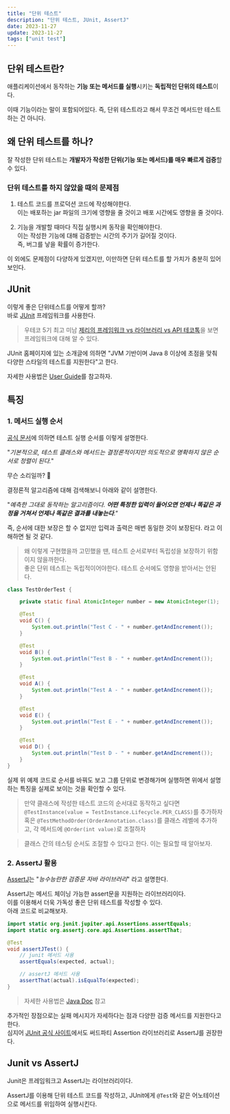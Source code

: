 ```yaml
---
title: "단위 테스트"
description: "단위 테스트, JUnit, AssertJ"
date: 2023-11-27
update: 2023-11-27
tags: ["unit test"]
---
```


## 단위 테스트란?

애플리케이션에서 동작하는 **기능 또는 메서드를 실행**시키는 **독립적인 단위의 테스트**이다.

이때 기능이라는 말이 포함되어있다. 즉, 단위 테스트라고 해서 무조건 메서드만 테스트하는 건 아니다.

## 왜 단위 테스트를 하나?

잘 작성한 단위 테스트는 **개발자가 작성한 단위(기능 또는 메서드)를 매우 빠르게 검증**할 수 있다.

### 단위 테스트를 하지 않았을 때의 문제점

1. 테스트 코드를 프로덕션 코드에 작성해야한다.<br>
   이는 배포하는 jar 파일의 크기에 영향을 줄 것이고 배포 시간에도 영향을 줄 것이다.

2. 기능을 개발할 때마다 직접 실행시켜 동작을 확인해야한다.<br>
   이는 작성한 기능에 대해 검증받는 시간의 주기가 길어질 것이다.<br>
   즉, 버그를 낳을 확률이 증가한다.

이 외에도 문제점이 다양하게 있겠지만, 이만하면 단위 테스트를 할 가치가 충분히 있어보인다.

## JUnit

이렇게 좋은 단위테스트를 어떻게 할까?<br>
바로 [JUnit](https://junit.org/junit5/) 프레임워크를 사용한다.

> 우테코 5기 최고 미남 [제리의 프레임워크 vs 라이브러리 vs API 테코톡](https://youtu.be/yKEwNVbAFC0?feature=shared)을 보면 프레임워크에 대해 알 수 있다.

JUnit 홈페이지에 있는 소개글에 의하면 "JVM 기반이며 Java 8 이상에 초점을 맞춰 다양한 스타일의 테스트를 지원한다"고 한다.

자세한 사용법은 [User Guide](https://junit.org/junit5/docs/current/user-guide/)를 참고하자.

## 특징
### 1. 메서드 실행 순서

[공식 문서](https://junit.org/junit5/docs/current/user-guide/#writing-tests-test-execution-order)에 의하면 테스트 실행 순서를 이렇게 설명한다.

"_기본적으로, 테스트 클래스와 메서드는 결정론적이지만 의도적으로 명확하지 않은 순서로 정렬이 된다._"

무슨 소리일까? 🤔

결정론적 알고리즘에 대해 검색해보니 아래와 같이 설명한다.

"_예측한 그대로 동작하는 알고리즘이다. **어떤 특정한 입력이 들어오면 언제나 똑같은 과정을 거쳐서 언제나 똑같은 결과를 내놓는다**."_

즉, 순서에 대한 보장은 할 수 없지만 입력과 출력은 매번 동일한 것이 보장된다. 라고 이해하면 될 것 같다.

> 왜 이렇게 구현했을까 고민했을 땐, 테스트 순서로부터 독립성을 보장하기 위함이지 않을까한다.<br>
> 좋은 단위 테스트는 독립적이어야한다. 테스트 순서에도 영향을 받아서는 안된다.

```java
class TestOrderTest {

    private static final AtomicInteger number = new AtomicInteger(1);

    @Test
    void C() {
        System.out.println("Test C - " + number.getAndIncrement());
    }

    @Test
    void B() {
        System.out.println("Test B - " + number.getAndIncrement());
    }

    @Test
    void A() {
        System.out.println("Test A - " + number.getAndIncrement());
    }

    @Test
    void E() {
        System.out.println("Test E - " + number.getAndIncrement());
    }

    @Test
    void D() {
        System.out.println("Test D - " + number.getAndIncrement());
    }
}
```

실제 위 예제 코드로 순서를 바꿔도 보고 그룹 단위로 변경해가며 실행하면 위에서 설명하는 특징을 실제로 보이는 것을 확인할 수 있다.

> 만약 클래스에 작성한 테스트 코드의 순서대로 동작하고 싶다면 `@TestInstance(value = TestInstance.Lifecycle.PER_CLASS)`를 추가하자<br>
> 혹은 `@TestMethodOrder(OrderAnnotation.class)`를 클래스 레벨에 추가하고, 각 메서드에 `@Order(int value)`로 조절하자

> 클래스 간의 테스팅 순서도 조절할 수 있다고 한다. 이는 필요할 때 알아보자.

### 2. AssertJ 활용

[AssertJ](http://joel-costigliola.github.io/assertj/assertj-core-quick-start.html)는 "_능수능란한 검증문 자바 라이브러리_" 라고 설명한다.


AssertJ는 메서드 체이닝 가능한 assert문을 지원하는 라이브러리이다.<br>
이를 이용해서 더욱 가독성 좋은 단위 테스트를 작성할 수 있다.<br>
아래 코드로 비교해보자.

```java
import static org.junit.jupiter.api.Assertions.assertEquals;
import static org.assertj.core.api.Assertions.assertThat;

@Test
void assertJTest() {
    // junit 메서드 사용
    assertEquals(expected, actual);

    // assertJ 메서드 사용
    assertThat(actual).isEqualTo(expected);
}
```

> 자세한 사용법은 [Java Doc](http://javadoc.io/doc/org.assertj/assertj-core) 참고

추가적인 장점으로는 실패 메시지가 자세하다는 점과 다양한 검증 메서드를 지원한다고 한다.<br>
심지어 [JUnit 공식 사이트](https://junit.org/junit5/docs/current/user-guide/#writing-tests-assertions-third-party)에서도 써드파티 Assertion 라이브러리로 AssertJ를 권장한다.

## Junit vs AssertJ

Junit은 프레임워크고 AssertJ는 라이브러리이다.

AssertJ를 이용해 단위 테스트 코드를 작성하고, JUnit에게 `@Test`와 같은 어노테이션으로 메서드를 위임하여 실행시킨다. 